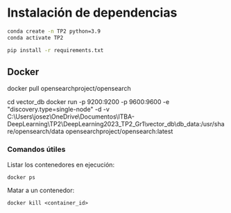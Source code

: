 # Instalación de dependencias
```bash
conda create -n TP2 python=3.9
conda activate TP2

pip install -r requirements.txt
```

## Docker
docker pull opensearchproject/opensearch

cd vector_db
docker run -p 9200:9200 -p 9600:9600 -e "discovery.type=single-node" -d -v C:\Users\josez\OneDrive\Documentos\ITBA-DeepLearning\TP2\DeepLearning2023_TP2_Gr1\vector_db\db_data:/usr/share/opensearch/data opensearchproject/opensearch:latest

### Comandos útiles

Listar los contenedores en ejecución:
```
docker ps
```

Matar a un contenedor:
```
docker kill <container_id>
```